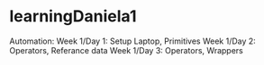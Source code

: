 # learningDaniela1
Automation:
Week 1/Day 1: Setup Laptop, Primitives
Week 1/Day 2: Operators, Referance data
Week 1/Day 3: Operators, Wrappers
